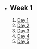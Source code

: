 - ## Week 1
   1. [Day 1](https://www.facebook.com/iCodeguru/videos/1278530042749431)
   2. [Day 2](https://www.facebook.com/iCodeguru/videos/1257591305129630)
   3. [Day 3](https://www.facebook.com/iCodeguru/videos/933526081276998)
   4. [Day 4]()
   5. [Day 5]()